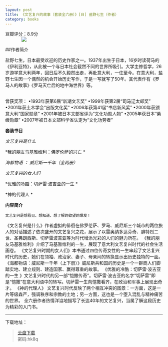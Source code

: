 ```yaml
---
layout: post
title: 《文艺复兴的故事（套装全六册）》[日] 盐野七生（作者）
category: books
---
```

<div class="meseage">
豆瓣评分：8.9分

<div style="position: relative; max-width: 400px; 
    margin: 0 auto;">
<img src="https://img3.doubanio.com/lpic/s29349325.jpg" />
</div>

<!-- more -->

##作者简介

<p>盐野七生，日本最受欢迎的历史作家之一。1937年出生于日本，16岁时读荷马的《伊利亚特》，从此被一个与日本社会截然不同的世界所吸引。大学主修哲学，26岁游学意大利两年，回日后不久毅然出走，再赴意大利，一住至今。在意大利，盐野七生因一个偶然的机会开始历史写作，于是一写就写了50年。其代表作有《罗马人的故事》《罗马灭亡后的地中海世界》等。</p>
<br>
曾获奖项：
•1993年获第6届“新潮文艺奖”
•1999年获第2届“司马辽太郎奖”
•2001年获土木学会“出版文化奖”
•2006年获第41届“书店新风奖”
•2000年获颁意大利“国家勋章”
•2001年被日本文部省评为“文化功勋人物”
•2005年获日本“紫绶勋章”
•2007年被日本文部科学省认定为“文化功劳者”

**套装书目**

*文艺复兴是什么*

*我的朋友马基雅维利：佛罗伦萨的兴亡 *

*海都物语 ： 威尼斯一千年（全两册）*

*文艺复兴的女人们* 

*优雅的冷酷：切萨雷·波吉亚的一生 *

*神的代理人 *

**内容简介**

	文艺复兴是想看见、想知道、想了解的欲望的爆发！
  
《文艺复兴是什么》作者虚拟的徘徊在佛罗伦萨、罗马、威尼斯三个城市的两位旅人的对话描述了依次盛开的文艺复兴之花，展示了以雷奥纳多达芬奇、腓特烈二世、圣弗朗西斯、切萨雷波吉亚等为时代增添光彩的人们的魅力所在。 《我的朋友马基雅维利》介绍了马基雅维利的一生，展现了意大利文艺复兴时代的社会生活画卷。 《文艺复兴时期的女人们》本书通过四位传奇女性的一生串起了文艺复兴时代的历史，她们在领袖、政治家、妻子、母亲间的转换显示出历史独特的一面。 《海都物语：威尼斯一千年（上下册）》威尼斯共和国的历史是一个一群商人们脚踏实地、建立规则、建造国家、赢得尊重的故事。 《优雅的冷酷：切萨雷·波吉亚的一生 》文艺复兴时代的另一部“恺撒传奇”。切萨雷·波吉亚的名字“切萨雷”即是“恺撒”在意大利语中的转写。切萨雷一生向恺撒看齐，在政治和军事上展现出奇才。 《神的代理人》 文艺复兴时代反映了两个相互冲突的图景：一方面，这是一片等级森严，强调秩序和宗教的土地；另一方面，这也是一个堕入混乱与精神痛苦的世界。 全六册作者热情洋溢地描写了长达40年的文艺复兴，当属了解这段历史为精彩的入门书。


-----

下载地址：
>[<i class="fa fa-cloud-download" aria-hidden="true"></i>云盘下载](http://pan.baidu.com/s/1dEBKY0h)<br> 密码:hk8q

